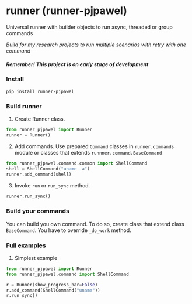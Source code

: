 # runner (runner-pjpawel)
Universal runner with builder objects to run async, threaded or group commands

*Build for my research projects to run multiple scenarios with retry with one command*

#### *Remember! This project is on early stage of development* 

### Install
```shell
pip install runner-pjpawel
```

### Build runner
1. Create Runner class.
```python
from runner_pjpawel import Runner
runner = Runner()
```
2. Add commands. Use prepared `Command` classes in `runner.commands` module or classes that extends `runnner.command.BaseCommand`
```python
from runner_pjpawel.command.common import ShellCommand
shell = ShellCommand("uname -a")
runner.add_command(shell)
```
3. Invoke `run` or `run_sync` method.
```python
runner.run_sync()
```

### Build your commands

You can build you own command. To do so, create class that extend class `BaseCommand`.
You have to override `_do_work` method.


### Full examples

1. Simplest example
```python
from runner_pjpawel import Runner
from runner_pjpawel.command import ShellCommand

r = Runner(show_progress_bar=False)
r.add_command(ShellCommand("uname"))
r.run_sync()
    
```




